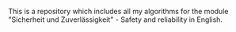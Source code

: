 This is a repository which includes all my algorithms for the module "Sicherheit und Zuverlässigkeit" - Safety and reliability in English. 
